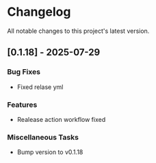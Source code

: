 # Changelog
All notable changes to this project's latest version.

## [0.1.18] - 2025-07-29

### Bug Fixes

- Fixed relase yml

### Features

- Realease action workflow fixed

### Miscellaneous Tasks

- Bump version to v0.1.18

<!-- generated by git-cliff -->
